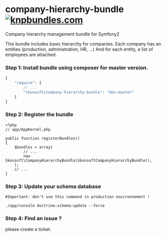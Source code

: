company-hierarchy-bundle [![knpbundles.com](http://knpbundles.com/skonsoft/company-hierarchy-bundle/badge-short)](http://knpbundles.com/skonsoft/company-hierarchy-bundle)
========================

Company hierarchy management bundle for Symfony2

This bundle includes basic hierarchy for companies. Each company has an entities (production, administration, HR, ...) And for each entity, a list of employees are attached.


### Step 1: Install bundle using composer for master version.
``` js
{
    "require": {
        // ...
        "skonsoft/company-hierarchy-bundle": "dev-master"
    }
}
```

### Step 2: Register the bundle

```
<?php
// app/AppKernel.php

public function registerBundles()
{
    $bundles = array(
        // ...
        new Skonsoft\CompanyHierarchyBundle\SkonsoftCompanyHierarchyBundle(),
    );
    // ...
}
```

### Step 3: Update your schema database
```
#Important: don't use this command in production environnement !

./app/console doctrine:schema:update --force

```

### Step 4: Find an issue ?

please create a ticket.
